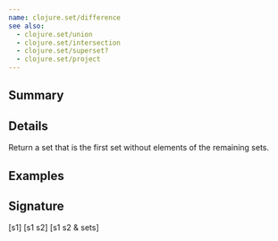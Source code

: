 ```yaml
---
name: clojure.set/difference
see also:
  - clojure.set/union
  - clojure.set/intersection
  - clojure.set/superset?
  - clojure.set/project
---
```


## Summary

## Details

Return a set that is the first set without elements of the remaining sets.

## Examples

## Signature
[s1]
[s1 s2]
[s1 s2 & sets]
